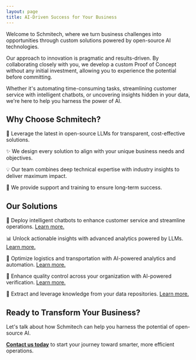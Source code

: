 ```yaml
---
layout: page
title: AI-Driven Success for Your Business
---
```


Welcome to Schmitech, where we turn business challenges into opportunities through custom solutions powered by open-source AI technologies.

Our approach to innovation is pragmatic and results-driven. By collaborating closely with you, we develop a custom Proof of Concept without any initial investment, allowing you to experience the potential before committing.

Whether it's automating time-consuming tasks, streamlining customer service with intelligent chatbots, or uncovering insights hidden in your data, we're here to help you harness the power of AI.

## Why Choose Schmitech?  

🚀 Leverage the latest in open-source LLMs for transparent, cost-effective solutions.  

✨ We design every solution to align with your unique business needs and objectives.  

💡 Our team combines deep technical expertise with industry insights to deliver maximum impact.  

🤝 We provide support and training to ensure long-term success.  

## Our Solutions  

🤖 Deploy intelligent chatbots to enhance customer service and streamline operations. [Learn more.](/services/chatbot-concierge)

📊 Unlock actionable insights with advanced analytics powered by LLMs. [Learn more.](/services/data-whisperer)

🚛 Optimize logistics and transportation with AI-powered analytics and automation. [Learn more.](/services/supply-chain-intelligence)

🎯 Enhance quality control across your organization with AI-powered verification. [Learn more.](/services/ai-quality-suite)

🧠 Extract and leverage knowledge from your data repositories. [Learn more.](/services/knowledge-mining)

## Ready to Transform Your Business?  

Let's talk about how Schmitech can help you harness the potential of open-source AI.  

**[Contact us today](/contact)** to start your journey toward smarter, more efficient operations.